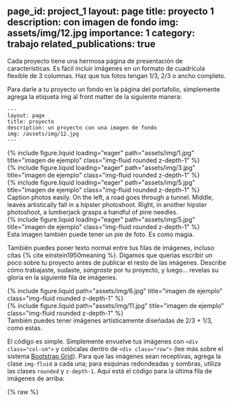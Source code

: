 page_id: project_1
layout: page
title: proyecto 1
description: con imagen de fondo
img: assets/img/12.jpg
importance: 1
category: trabajo
related_publications: true
---

Cada proyecto tiene una hermosa página de presentación de características.
Es fácil incluir imágenes en un formato de cuadrícula flexible de 3 columnas.
Haz que tus fotos tengan 1/3, 2/3 o ancho completo.

Para darle a tu proyecto un fondo en la página del portafolio, simplemente agrega la etiqueta img al front matter de la siguiente manera:

    ---
    layout: page
    title: proyecto
    description: un proyecto con una imagen de fondo
    img: /assets/img/12.jpg
    ---

<div class="row">
    <div class="col-sm mt-3 mt-md-0">
        {% include figure.liquid loading="eager" path="assets/img/1.jpg" title="imagen de ejemplo" class="img-fluid rounded z-depth-1" %}
    </div>
    <div class="col-sm mt-3 mt-md-0">
        {% include figure.liquid loading="eager" path="assets/img/3.jpg" title="imagen de ejemplo" class="img-fluid rounded z-depth-1" %}
    </div>
    <div class="col-sm mt-3 mt-md-0">
        {% include figure.liquid loading="eager" path="assets/img/5.jpg" title="imagen de ejemplo" class="img-fluid rounded z-depth-1" %}
    </div>
</div>
<div class="caption">
    Caption photos easily. On the left, a road goes through a tunnel. Middle, leaves artistically fall in a hipster photoshoot. Right, in another hipster photoshoot, a lumberjack grasps a handful of pine needles.
</div>
<div class="row">
    <div class="col-sm mt-3 mt-md-0">
        {% include figure.liquid loading="eager" path="assets/img/5.jpg" title="imagen de ejemplo" class="img-fluid rounded z-depth-1" %}
    </div>
</div>
<div class="caption">
    Esta imagen también puede tener un pie de foto. Es como magia.
</div>

También puedes poner texto normal entre tus filas de imágenes, incluso citas {% cite einstein1950meaning %}.
Digamos que querías escribir un poco sobre tu proyecto antes de publicar el resto de las imágenes.
Describe cómo trabajaste, sudaste, _sangraste_ por tu proyecto, y luego... revelas su gloria en la siguiente fila de imágenes.

<div class="row justify-content-sm-center">
    <div class="col-sm-8 mt-3 mt-md-0">
        {% include figure.liquid path="assets/img/6.jpg" title="imagen de ejemplo" class="img-fluid rounded z-depth-1" %}
    </div>
    <div class="col-sm-4 mt-3 mt-md-0">
        {% include figure.liquid path="assets/img/11.jpg" title="imagen de ejemplo" class="img-fluid rounded z-depth-1" %}
    </div>
</div>
<div class="caption">
    También puedes tener imágenes artísticamente diseñadas de 2/3 + 1/3, como estas.
</div>

El código es simple.
Simplemente envuelve tus imágenes con `<div class="col-sm">` y colócalas dentro de `<div class="row">` (lee más sobre el sistema <a href="https://getbootstrap.com/docs/4.4/layout/grid/">Bootstrap Grid</a>).
Para que las imágenes sean receptivas, agrega la clase `img-fluid` a cada una; para esquinas redondeadas y sombras, utiliza las clases `rounded` y `z-depth-1`.
Aquí está el código para la última fila de imágenes de arriba:

{% raw %}
